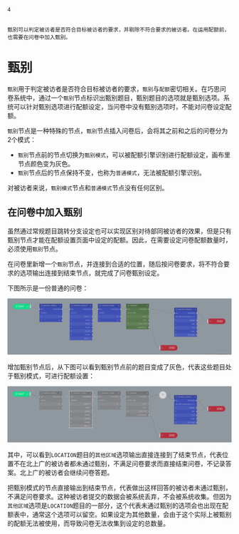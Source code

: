 ```index
4
```
```tag

```
```summary
甄别可以判定被访者是否符合目标被访者的要求，并剔除不符合要求的被访者。在运用配额前，也需要在问卷中加入甄别。
```
# 甄别

`甄别`用于判定被访者是否符合目标被访者的要求，`甄别`与`配额`密切相关。在巧思问卷系统中，通过一个`甄别`节点标识出甄别题目，甄别题目的选项就是甄别选项。系统可以针对甄别选项进行配额设定，当问卷中没有甄别选项时，不能对问卷设定配额。

`甄别`节点是一种特殊的节点，`甄别`节点插入问卷后，会将其之前和之后的问卷分为2个模式：
+ `甄别`节点前的节点切换为`甄别模式`，可以被配额引擎识别进行配额设定，画布里节点颜色变为灰色。
+ `甄别`节点后的节点保持不变，也称为`普通模式`，无法被配额引擎识别。

对被访者来说，`甄别模式`节点和`普通模式`节点没有任何区别。

## 在问卷中加入甄别
虽然通过常规题目跳转分支设定也可以实现区别对待部同被访者的效果，但是只有甄别节点才能在配额设置页面中设定的配额。因此，在需要设定问卷配额数量时，必须使用`甄别`节点。

在问卷里新增一个`甄别`节点，并连接到合适的位置，随后按问卷要求，将不符合要求的选项输出连接到结束节点，就完成了问卷甄别设定。

下图所示是一份普通的问卷：

<img src='../assets/01screening/01addScreeningIntoSurvey/withoutScreening.png'>

增加甄别节点后，从下图可以看到甄别节点前的题目变成了灰色，代表这些题目处于甄别模式，可进行配额设置：

<img src='../assets/01screening/01addScreeningIntoSurvey/Screening.png'>

其中，可以看到`LOCATION`题目的`其他区域`选项输出直接连接到了结束节点，代表位置不在北上广的被访者都未通过甄别，不满足问卷要求而直接结束问卷，不记录答案。北上广的被访者会继续问卷答题。

把甄别模式的节点直接输出到结束节点，代表做出这样回答的被访者未通过甄别，不满足问卷要求。这种被访者提交的数据会被系统丢弃，不会被系统收集。但因为`其他区域`选项是`LOCATION`题目的一部分，这个代表未通过甄别的选项会也出现在配额表中，通常这个选项可以留空。如果设定为其他数量，会由于这个实际上被甄别的配额无法被使用，而导致问卷无法收集到设定的总数量。